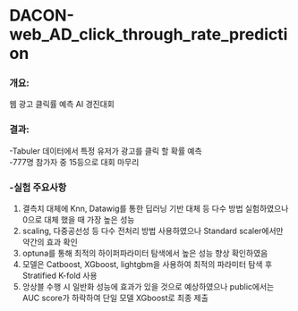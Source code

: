 # DACON-web_AD_click_through_rate_prediction
### 개요: 
웹 광고 클릭률 예측 AI 경진대회
### 결과: 
-Tabuler 데이터에서 특정 유저가 광고를 클릭 할 확률 예측<br/> 
-777명 참가자 중 15등으로 대회 마무리


### -실험 주요사항
1. 결측치 대체에 Knn, Datawig를 통한 딥러닝 기반 대체 등 다수 방법 실험하였으나 0으로 대체 했을 때 가장 높은 성능
2. scaling, 다중공선성 등 다수 전처리 방법 사용하였으나 Standard scaler에서만 약간의 효과 확인
3. optuna를 통해 최적의 하이퍼파라미터 탐색에서 높은 성능 향상 확인하였음
4. 모델은 Catboost, XGboost, lightgbm을 사용하여 최적의 파라미터 탐색 후 Stratified K-fold 사용
5. 앙상블 수행 시 일반화 성능에 효과가 있을 것으로 예상하였으나 public에서는 AUC score가 하락하여 단일 모델 XGboost로 최종 제출

